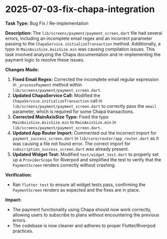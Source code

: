 # 2025-07-03-fix-chapa-integration

**Task Type:** Bug Fix / Re-implementation

**Description:**
The `lib/screens/payment/payment_screen.dart` file had several errors, including an incomplete email regex and an incorrect parameter passing to the `ChapaService.initializeTransaction` method. Additionally, a typo in `MainAxisSize.AxisSize.min` was causing compilation issues. This task involved analyzing the Chapa documentation and re-implementing the payment logic to resolve these issues.

**Changes Made:**
1.  **Fixed Email Regex:** Corrected the incomplete email regular expression in `_processPayment` method within `lib/screens/payment/payment_screen.dart`.
2.  **Updated ChapaService Call:** Modified the `ChapaService.initializeTransaction` call in `lib/screens/payment/payment_screen.dart` to correctly pass the `email` parameter, which is required for some Chapa transactions.
3.  **Corrected MainAxisSize Typo:** Fixed the typo `MainAxisSize.AxisSize.min` to `MainAxisSize.min` in `lib/screens/payment/payment_screen.dart`.
4.  **Updated App Router Import:** Commented out the incorrect import for `payment_success_screen.dart` in `lib/core/router/app_router.dart` as it was causing a file not found error. The correct import for `subscription_success_screen.dart` was already present.
5.  **Updated Widget Test:** Modified `test/widget_test.dart` to properly set up a `ProviderScope` for Riverpod and simplified the test to verify that the `PaymentScreen` renders correctly without crashing.

**Verification:**
-   Ran `flutter test` to ensure all widget tests pass, confirming the `PaymentScreen` renders as expected and the fixes are in place.

**Impact:**
-   The payment functionality using Chapa should now work correctly, allowing users to subscribe to plans without encountering the previous errors.
-   The codebase is now cleaner and adheres to proper Flutter/Riverpod practices.
